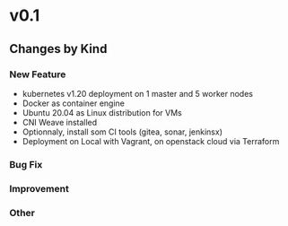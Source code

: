 # v0.1 

## Changes by Kind

### New Feature

- kubernetes v1.20 deployment on 1 master and 5 worker nodes
- Docker as container engine
- Ubuntu 20.04 as Linux distribution for VMs
- CNI Weave installed
- Optionnaly, install som CI tools (gitea, sonar, jenkinsx)
- Deployment on Local with Vagrant, on openstack cloud via Terraform

### Bug Fix

### Improvement

### Other
